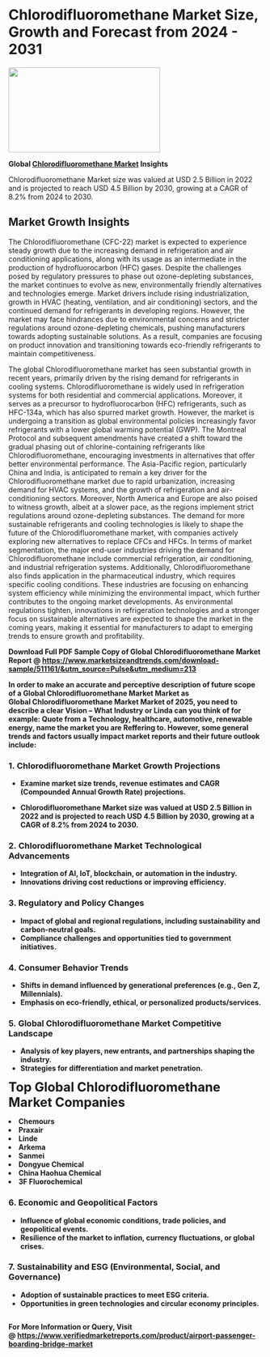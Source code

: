 <H1>Chlorodifluoromethane Market Size, Growth and Forecast from 2024 - 2031</H1><img class="aligncenter size-medium wp-image-584254" src="https://thirdeyenews.in/wp-content/uploads/2024/09/Global-Market-Research-300x168.jpeg" alt="" width="300" height="168" /><p><strong>Global&nbsp;<a href="https://www.marketsizeandtrends.com/download-sample/511161/&amp;utm_source=Pulse&amp;utm_medium=213">Chlorodifluoromethane Market</a> Insights</strong></p><p>Chlorodifluoromethane Market size was valued at USD 2.5 Billion in 2022 and is projected to reach USD 4.5 Billion by 2030, growing at a CAGR of 8.2% from 2024 to 2030.</p><p><h2>Market Growth Insights</h2> <p>The Chlorodifluoromethane (CFC-22) market is expected to experience steady growth due to the increasing demand in refrigeration and air conditioning applications, along with its usage as an intermediate in the production of hydrofluorocarbon (HFC) gases. Despite the challenges posed by regulatory pressures to phase out ozone-depleting substances, the market continues to evolve as new, environmentally friendly alternatives and technologies emerge. Market drivers include rising industrialization, growth in HVAC (heating, ventilation, and air conditioning) sectors, and the continued demand for refrigerants in developing regions. However, the market may face hindrances due to environmental concerns and stricter regulations around ozone-depleting chemicals, pushing manufacturers towards adopting sustainable solutions. As a result, companies are focusing on product innovation and transitioning towards eco-friendly refrigerants to maintain competitiveness.</p> <p><strong></strong></p> <p>The global Chlorodifluoromethane market has seen substantial growth in recent years, primarily driven by the rising demand for refrigerants in cooling systems. Chlorodifluoromethane is widely used in refrigeration systems for both residential and commercial applications. Moreover, it serves as a precursor to hydrofluorocarbon (HFC) refrigerants, such as HFC-134a, which has also spurred market growth. However, the market is undergoing a transition as global environmental policies increasingly favor refrigerants with a lower global warming potential (GWP). The Montreal Protocol and subsequent amendments have created a shift toward the gradual phasing out of chlorine-containing refrigerants like Chlorodifluoromethane, encouraging investments in alternatives that offer better environmental performance. The Asia-Pacific region, particularly China and India, is anticipated to remain a key driver for the Chlorodifluoromethane market due to rapid urbanization, increasing demand for HVAC systems, and the growth of refrigeration and air-conditioning sectors. Moreover, North America and Europe are also poised to witness growth, albeit at a slower pace, as the regions implement strict regulations around ozone-depleting substances. The demand for more sustainable refrigerants and cooling technologies is likely to shape the future of the Chlorodifluoromethane market, with companies actively exploring new alternatives to replace CFCs and HFCs. In terms of market segmentation, the major end-user industries driving the demand for Chlorodifluoromethane include commercial refrigeration, air conditioning, and industrial refrigeration systems. Additionally, Chlorodifluoromethane also finds application in the pharmaceutical industry, which requires specific cooling conditions. These industries are focusing on enhancing system efficiency while minimizing the environmental impact, which further contributes to the ongoing market developments. As environmental regulations tighten, innovations in refrigeration technologies and a stronger focus on sustainable alternatives are expected to shape the market in the coming years, making it essential for manufacturers to adapt to emerging trends to ensure growth and profitability.</p> <p><strong></p><p><span class=""><strong>Download Full PDF Sample Copy of Global Chlorodifluoromethane Market Report</strong> @ <a href="https://www.marketsizeandtrends.com/download-sample/511161/&amp;utm_source=Pulse&amp;utm_medium=213" target="_blank">https://www.marketsizeandtrends.com/download-sample/511161/&amp;utm_source=Pulse&amp;utm_medium=213</a></span></p><p>In order to make an accurate and perceptive description of future scope of a Global&nbsp;Chlorodifluoromethane Market Market as Global&nbsp;Chlorodifluoromethane Market Market of 2025, you need to describe a clear Vision &ndash; What Industry or Linda can you think of for example: Quote from a Technology, healthcare, automotive, renewable energy, name the market you are Reffering to. However, some general trends and factors usually impact market reports and their future outlook include:</p><h3>1.&nbsp;<strong>Chlorodifluoromethane Market Growth Projections</strong></h3><ul><li>Examine market size trends, revenue estimates and CAGR (Compounded Annual Growth Rate) projections.</li><li><p>Chlorodifluoromethane Market size was valued at USD 2.5 Billion in 2022 and is projected to reach USD 4.5 Billion by 2030, growing at a CAGR of 8.2% from 2024 to 2030.</p></li></ul><h3>2.&nbsp;<strong>Chlorodifluoromethane Market Technological Advancements</strong></h3><ul><li>Integration of AI, IoT, blockchain, or automation in the industry.</li><li>Innovations driving cost reductions or improving efficiency.</li></ul><h3>3.&nbsp;<strong>Regulatory and Policy Changes</strong></h3><ul><li>Impact of global and regional regulations, including sustainability and carbon-neutral goals.</li><li>Compliance challenges and opportunities tied to government initiatives.</li></ul><h3>4.&nbsp;<strong>Consumer Behavior Trends</strong></h3><ul><li>Shifts in demand influenced by generational preferences (e.g., Gen Z, Millennials).</li><li>Emphasis on eco-friendly, ethical, or personalized products/services.</li></ul><h3>5.&nbsp;<strong>Global Chlorodifluoromethane Market Competitive Landscape</strong></h3><ul><li>Analysis of key players, new entrants, and partnerships shaping the industry.</li><li>Strategies for differentiation and market penetration.</li></ul><p data-pm-slice="1 1 []"><span style="color: inherit; font-family: inherit; font-size: 25px;">Top Global Chlorodifluoromethane Market Companies</span></p><div class="" data-test-id=""><p><li>Chemours</li><li> Praxair</li><li> Linde</li><li> Arkema</li><li> Sanmei</li><li> Dongyue Chemical</li><li> China Haohua Chemical</li><li> 3F Fluorochemical</li></p></div><h3>6.&nbsp;<strong>Economic and Geopolitical Factors</strong></h3><ul><li>Influence of global economic conditions, trade policies, and geopolitical events.</li><li>Resilience of the market to inflation, currency fluctuations, or global crises.</li></ul><h3>7.&nbsp;<strong>Sustainability and ESG (Environmental, Social, and Governance)</strong></h3><ul><li>Adoption of sustainable practices to meet ESG criteria.</li><li>Opportunities in green technologies and circular economy principles.</li></ul><h2><strong style="font-size: 14px;">For More Information or Query, Visit @&nbsp;</strong><a style="background-color: #ffffff; font-size: 14px;" href="https://www.marketsizeandtrends.com/report/chlorodifluoromethane-market/" target="_blank">https://www.verifiedmarketreports.com/product/airport-passenger-boarding-bridge-market</a></h2>
